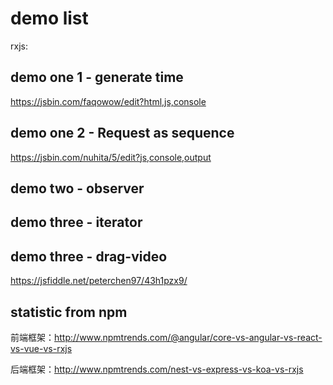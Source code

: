 # demo list

rxjs:  <script src="https://cdnjs.cloudflare.com/ajax/libs/rxjs/5.0.1/Rx.js"></script>

## demo one 1 - generate time

https://jsbin.com/faqowow/edit?html,js,console


## demo one 2 - Request as sequence

https://jsbin.com/nuhita/5/edit?js,console,output


## demo two - observer

## demo three - iterator

## demo three - drag-video

https://jsfiddle.net/peterchen97/43h1pzx9/

## statistic from npm

前端框架：http://www.npmtrends.com/@angular/core-vs-angular-vs-react-vs-vue-vs-rxjs

后端框架：http://www.npmtrends.com/nest-vs-express-vs-koa-vs-rxjs